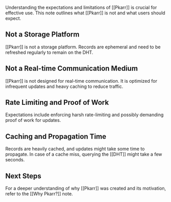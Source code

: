 Understanding the expectations and limitations of [[Pkarr]] is crucial for effective use. This note outlines what [[Pkarr]] is not and what users should expect.

## Not a Storage Platform

[[Pkarr]] is not a storage platform. Records are ephemeral and need to be refreshed regularly to remain on the DHT.

## Not a Real-time Communication Medium

[[Pkarr]] is not designed for real-time communication. It is optimized for infrequent updates and heavy caching to reduce traffic.

## Rate Limiting and Proof of Work

Expectations include enforcing harsh rate-limiting and possibly demanding proof of work for updates.

## Caching and Propagation Time

Records are heavily cached, and updates might take some time to propagate. In case of a cache miss, querying the [[DHT]] might take a few seconds.

## Next Steps

For a deeper understanding of why [[Pkarr]] was created and its motivation, refer to the [[Why Pkarr?]] note.
